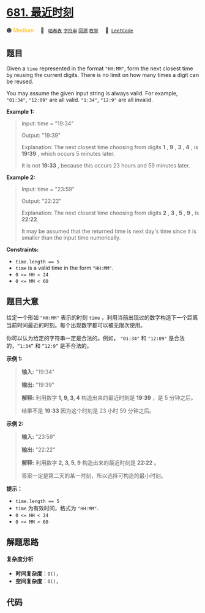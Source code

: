 # [681. 最近时刻](https://leetcode.com/problems/next-closest-time)

🟠 <font color=#ffb800>Medium</font>&emsp; 🔖&ensp; [`哈希表`](/tag/hash-table.md) [`字符串`](/tag/string.md) [`回溯`](/tag/backtracking.md) [`枚举`](/tag/enumeration.md)&emsp; 🔗&ensp;[`LeetCode`](https://leetcode.com/problems/next-closest-time)

## 题目

Given a `time` represented in the format `"HH:MM"`, form the next closest time
by reusing the current digits. There is no limit on how many times a digit can
be reused.

You may assume the given input string is always valid. For example, `"01:34"`,
`"12:09"` are all valid. `"1:34"`, `"12:9"` are all invalid.



**Example 1:**

> Input: time = "19:34"
> 
> Output: "19:39"
> 
> Explanation: The next closest time choosing from digits **1** , **9** , **3** , **4** , is **19:39** , which occurs 5 minutes later.
> 
> It is not **19:33** , because this occurs 23 hours and 59 minutes later.

**Example 2:**

> Input: time = "23:59"
> 
> Output: "22:22"
> 
> Explanation: The next closest time choosing from digits **2** , **3** , **5** , **9** , is **22:22**.
> 
> It may be assumed that the returned time is next day's time since it is smaller than the input time numerically.

**Constraints:**

  * `time.length == 5`
  * `time` is a valid time in the form `"HH:MM"`.
  * `0 <= HH < 24`
  * `0 <= MM < 60`


## 题目大意

给定一个形如 `"HH:MM"` 表示的时刻 `time` ，利用当前出现过的数字构造下一个距离当前时间最近的时刻。每个出现数字都可以被无限次使用。

你可以认为给定的字符串一定是合法的。例如， `"01:34"` 和  `"12:09"` 是合法的，`“1:34”` 和 `“12:9”` 是不合法的。



**示例 1:**

> 
> 
> 
> 
> 
> **输入:** "19:34"
> 
> **输出:** "19:39"
> 
> **解释:** 利用数字 **1, 9, 3, 4** 构造出来的最近时刻是 **19:39** ，是 5 分钟之后。
> 
> 结果不是 **19:33** 因为这个时刻是 23 小时 59 分钟之后。
> 
> 

**示例 2:**

> 
> 
> 
> 
> 
> **输入:** "23:59"
> 
> **输出:** "22:22"
> 
> **解释:** 利用数字 **2, 3, 5, 9** 构造出来的最近时刻是 **22:22** 。 
> 
> 答案一定是第二天的某一时刻，所以选择可构造的最小时刻。
> 
> 



**提示：**

  * `time.length == 5`
  * `time` 为有效时间，格式为 `"HH:MM"`.
  * `0 <= HH < 24`
  * `0 <= MM < 60`


## 解题思路

#### 复杂度分析

- **时间复杂度**：`O()`，
- **空间复杂度**：`O()`，

## 代码

```javascript

```